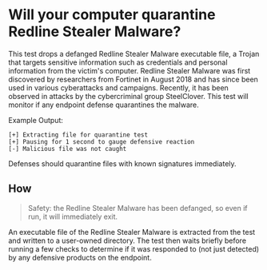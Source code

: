 # Will your computer quarantine Redline Stealer Malware?

This test drops a defanged Redline Stealer Malware executable file, a Trojan that targets sensitive information such as credentials and personal information from the victim's computer. Redline Stealer Malware was first discovered by researchers from Fortinet in August 2018 and has since been used in various cyberattacks and campaigns. Recently, it has been observed in attacks by the cybercriminal group SteelClover. This test will monitor if any endpoint defense quarantines the malware.

Example Output:
```
[+] Extracting file for quarantine test
[+] Pausing for 1 second to gauge defensive reaction
[-] Malicious file was not caught
```

Defenses should quarantine files with known signatures immediately.

## How

> Safety: the Redline Stealer Malware has been defanged, so even if run, it will immediately exit.

An executable file of the Redline Stealer Malware is extracted from the test and written to a user-owned directory. The test then waits briefly before running a few checks to determine if it was responded to (not just detected) by any defensive products on the endpoint.